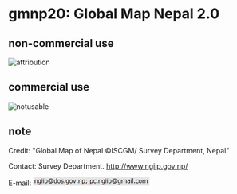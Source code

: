 # gmnp20: Global Map Nepal 2.0
## non-commercial use
![attribution](https://globalmaps.github.io/globalmaps/attribution.png)
## commercial use
![notusable](https://globalmaps.github.io/globalmaps/notusable.png)

## note
Credit: "Global Map of Nepal ©ISCGM/ Survey Department, Nepal"

Contact: Survey Department. http://www.ngiip.gov.np/ 

E-mail: ![email](email.png)

